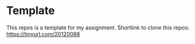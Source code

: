 # Template
This repos is a template for my assignment.
Shortlink to clone this repos: https://tinyurl.com/20120088
